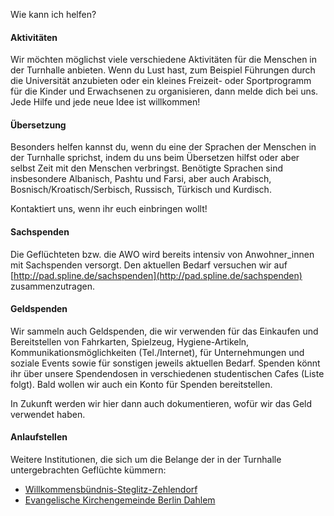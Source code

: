 Wie kann ich helfen?

#### Aktivitäten

Wir möchten möglichst viele verschiedene Aktivitäten für die Menschen in der
Turnhalle anbieten. Wenn du Lust hast, zum Beispiel Führungen durch die
Universität anzubieten oder ein kleines Freizeit- oder Sportprogramm für die
Kinder und Erwachsenen zu organisieren, dann melde dich bei uns. Jede Hilfe und
jede neue Idee ist willkommen!

#### Übersetzung

Besonders helfen kannst du, wenn du eine der Sprachen der Menschen in der
Turnhalle sprichst, indem du uns beim Übersetzen hilfst oder aber selbst Zeit
mit den Menschen verbringst. Benötigte Sprachen sind insbesondere Albanisch,
Pashtu und Farsi, aber auch Arabisch, Bosnisch/Kroatisch/Serbisch, Russisch,
Türkisch und Kurdisch.

Kontaktiert uns, wenn ihr euch einbringen wollt!

#### Sachspenden

Die Geflüchteten bzw. die AWO wird bereits intensiv von Anwohner_innen mit
Sachspenden versorgt. Den aktuellen Bedarf versuchen wir auf
[http://pad.spline.de/sachspenden](http://pad.spline.de/sachspenden)
zusammenzutragen.

#### Geldspenden
 
Wir sammeln auch Geldspenden, die wir verwenden für das Einkaufen und Bereitstellen von Fahrkarten, Spielzeug, Hygiene-Artikeln, Kommunikationsmöglichkeiten (Tel./Internet), für Unternehmungen und soziale Events sowie für sonstigen jeweils aktuellen Bedarf. Spenden könnt ihr über unsere Spendendosen in verschiedenen studentischen Cafes (Liste folgt). Bald wollen wir auch ein Konto für Spenden bereitstellen.

In Zukunft werden wir hier dann auch dokumentieren, wofür wir das Geld verwendet haben.

#### Anlaufstellen

Weitere Institutionen, die sich um die Belange der in der Turnhalle
untergebrachten Geflüchte kümmern:
 
* [Willkommensbündnis-Steglitz-Zehlendorf](http://www.willkommensbuendnis-steglitz-zehlendorf.de)
* [Evangelische Kirchengemeinde Berlin Dahlem](http://www.kg-dahlem.de)
